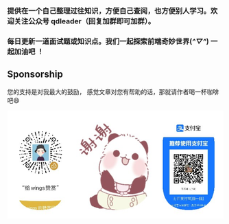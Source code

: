 ### 提供在一个自己整理过往知识，方便自己查阅，也方便别人学习。欢迎关注公众号 qdleader（回复加群即可加群）。
### 每日更新一道面试题或知识点。我们一起探索前端奇妙世界(*^▽^*) 一起加油吧 ！












##  Sponsorship
您的支持是对我最大的鼓励，
感觉文章对您有帮助的话，那就请作者喝一杯咖啡吧😄

![赞助渠道 Sponsorship channels](./image/pay.jpeg)


